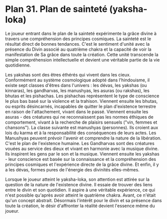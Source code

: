 # Plan 31. Plan de sainteté (yaksha-loka)

Le joueur entrant dans le plan de la sainteté expérimente la grâce divine à travers une compréhension des principes cosmiques. La sainteté est le résultat direct de bonnes tendances. C'est le sentiment d'unité avec la présence du Divin associé au quatrième chakra et la capacité de voir la manifestation de Sa grâce dans toute la création. Cette unité transcende la simple compréhension intellectuelle et devient une véritable partie de la vie quotidienne.

Les yakshas sont des êtres éthérés qui vivent dans les cieux. Conformément au système cosmologique adopté dans l'hindouisme, il existe sept classes d'êtres dans l'univers : les dévas, les yakshas (ou kinnaras), les gandharvas, les manushyas, les asuras (ou rakshas), les bhutas et les pishachas. Les pishachas représentent le type de conscience le plus bas basé sur la violence et la trahison. Viennent ensuite les bhutas, ou esprits désincarnés, incapables de quitter le plan d'existence terrestre en raison de l'attachement, vivant dans le passé. Viennent ensuite les asuras - des créatures qui ne reconnaissent pas les normes éthiques de comportement, vivant à la recherche de plaisirs sensuels ("vin, femmes et chansons"). La classe suivante est manushyas (personnes). Ils croient aux lois du karma et à la responsabilité des conséquences de leurs actes. Les Manushyas peuvent prévoir l'avenir et comprendre la nature de la libération. C'est le plan de l'existence humaine. Les Gandharvas sont des créatures vouées au service des dieux et vivant en harmonie avec la musique divine. Ils inspirent les gens par le son et la musique. Viennent ensuite les yakshas - leur conscience est basée sur la connaissance et la compréhension des principes cosmiques et l'expérience directe de la grâce divine. Et enfin, il y a les dévas, formes pures de l'énergie des divinités elles-mêmes.

Lorsque le joueur atteint le yaksha-loka, son attention est attirée sur la question de la nature de l'existence divine. Il essaie de trouver des liens entre le divin et son quotidien. Il aspire à une véritable expérience, ce qui n'est possible qu'après avoir atteint le quatrième chakra. Avant, ce n'était qu'un concept abstrait. Désormais l'intérêt pour le divin et sa présence dans toute la création, le désir d'affronter la réalité devient l'essence même du joueur.
